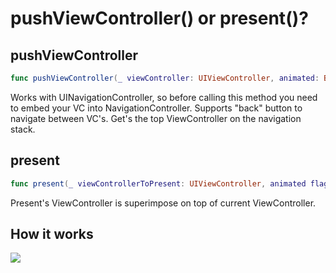 # pushViewController() or present()?

## pushViewController 
```swift
func pushViewController(_ viewController: UIViewController, animated: Bool)
```
Works with UINavigationController, so before calling this method you need to embed your VC into NavigationController. Supports "back" button to navigate between VC's. Get's the top ViewController on the navigation stack.

## present
```swift
func present(_ viewControllerToPresent: UIViewController, animated flag: Bool, completion: (() -> Void)? = nil)
```
Present's ViewController is superimpose on top of current ViewController. 

## How it works
![](screenshot.gif)
